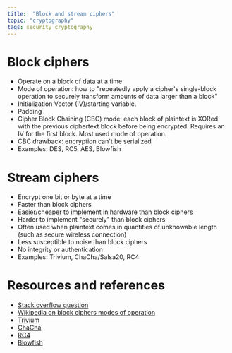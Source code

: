 ```yaml
---
title:  "Block and stream ciphers"
topic: "cryptography"
tags: security cryptography
---
```


# Block ciphers
* Operate on a block of data at a time
* Mode of operation: how to "repeatedly apply a cipher's single-block operation to securely transform amounts of data larger than a block"
* Initialization Vector (IV)/starting variable.
* Padding
* Cipher Block Chaining (CBC) mode: each block of plaintext is XORed with the previous ciphertext block before being encrypted. Requires an IV for the first block. Most used mode of operation.
* CBC drawback: encryption can't be serialized
* Examples: DES, RC5, AES, Blowfish

# Stream ciphers
* Encrypt one bit or byte at a time
* Faster than block ciphers
* Easier/cheaper to implement in hardware than block ciphers
* Harder to implement "securely" than block ciphers
* Often used when plaintext comes in quantities of unknowable length (such as secure wireless connection)
* Less susceptible to noise than block ciphers
* No integrity or authentication
* Examples: Trivium, ChaCha/Salsa20, RC4


# Resources and references
* [Stack overflow question](https://security.stackexchange.com/questions/334/advantages-and-disadvantages-of-stream-versus-block-ciphers)
* [Wikipedia on block ciphers modes of operation](https://en.wikipedia.org/wiki/Block_cipher_mode_of_operation)
* [Trivium](https://en.wikipedia.org/wiki/Trivium_(cipher))
* [ChaCha](https://en.wikipedia.org/wiki/Salsa20)
* [RC4](https://en.wikipedia.org/wiki/RC4)
* [Blowfish](https://en.wikipedia.org/wiki/Blowfish_(cipher))
